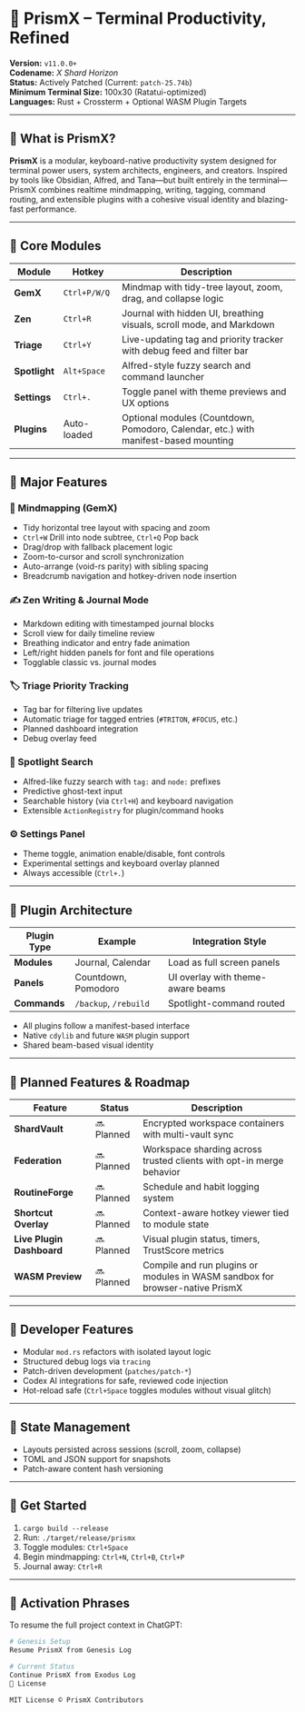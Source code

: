 # 🌌 PrismX – Terminal Productivity, Refined

**Version:** `v11.0.0+`  
**Codename:** *X Shard Horizon*  
**Status:** Actively Patched (Current: `patch-25.74b`)  
**Minimum Terminal Size:** 100x30 (Ratatui-optimized)  
**Languages:** Rust + Crossterm + Optional WASM Plugin Targets  

---

## 🧠 What is PrismX?

**PrismX** is a modular, keyboard-native productivity system designed for terminal power users, system architects, engineers, and creators. Inspired by tools like Obsidian, Alfred, and Tana—but built entirely in the terminal—PrismX combines realtime mindmapping, writing, tagging, command routing, and extensible plugins with a cohesive visual identity and blazing-fast performance.

---

## 🧩 Core Modules

| Module     | Hotkey       | Description |
|------------|--------------|-------------|
| **GemX**   | `Ctrl+P/W/Q` | Mindmap with tidy-tree layout, zoom, drag, and collapse logic |
| **Zen**    | `Ctrl+R`     | Journal with hidden UI, breathing visuals, scroll mode, and Markdown |
| **Triage** | `Ctrl+Y`     | Live-updating tag and priority tracker with debug feed and filter bar |
| **Spotlight** | `Alt+Space` | Alfred-style fuzzy search and command launcher |
| **Settings** | `Ctrl+.`    | Toggle panel with theme previews and UX options |
| **Plugins**  | Auto-loaded | Optional modules (Countdown, Pomodoro, Calendar, etc.) with manifest-based mounting |

---

## 🔮 Major Features

### 🧠 Mindmapping (GemX)
- Tidy horizontal tree layout with spacing and zoom
- `Ctrl+W` Drill into node subtree, `Ctrl+Q` Pop back
- Drag/drop with fallback placement logic
- Zoom-to-cursor and scroll synchronization
- Auto-arrange (void-rs parity) with sibling spacing
- Breadcrumb navigation and hotkey-driven node insertion

### ✍️ Zen Writing & Journal Mode
- Markdown editing with timestamped journal blocks
- Scroll view for daily timeline review
- Breathing indicator and entry fade animation
- Left/right hidden panels for font and file operations
- Togglable classic vs. journal modes

### 🏷️ Triage Priority Tracking
- Tag bar for filtering live updates
- Automatic triage for tagged entries (`#TRITON`, `#FOCUS`, etc.)
- Planned dashboard integration
- Debug overlay feed

### 🔦 Spotlight Search
- Alfred-like fuzzy search with `tag:` and `node:` prefixes
- Predictive ghost-text input
- Searchable history (via `Ctrl+H`) and keyboard navigation
- Extensible `ActionRegistry` for plugin/command hooks

### ⚙️ Settings Panel
- Theme toggle, animation enable/disable, font controls
- Experimental settings and keyboard overlay planned
- Always accessible (`Ctrl+.`)

---

## 🧩 Plugin Architecture

| Plugin Type   | Example        | Integration Style |
|---------------|----------------|-------------------|
| **Modules**   | Journal, Calendar | Load as full screen panels |
| **Panels**    | Countdown, Pomodoro | UI overlay with theme-aware beams |
| **Commands**  | `/backup`, `/rebuild` | Spotlight-command routed |

- All plugins follow a manifest-based interface
- Native `cdylib` and future `WASM` plugin support
- Shared beam-based visual identity

---

## 🔐 Planned Features & Roadmap

| Feature         | Status      | Description |
|-----------------|-------------|-------------|
| **ShardVault**  | 🔜 Planned  | Encrypted workspace containers with multi-vault sync |
| **Federation**  | 🔜 Planned  | Workspace sharding across trusted clients with opt-in merge behavior |
| **RoutineForge**| 🔜 Planned  | Schedule and habit logging system |
| **Shortcut Overlay** | 🔜 Planned | Context-aware hotkey viewer tied to module state |
| **Live Plugin Dashboard** | 🔜 Planned | Visual plugin status, timers, TrustScore metrics |
| **WASM Preview** | 🔜 Planned | Compile and run plugins or modules in WASM sandbox for browser-native PrismX |

---

## 🧰 Developer Features

- Modular `mod.rs` refactors with isolated layout logic
- Structured debug logs via `tracing`
- Patch-driven development (`patches/patch-*`)
- Codex AI integrations for safe, reviewed code injection
- Hot-reload safe (`Ctrl+Space` toggles modules without visual glitch)

---

## 📁 State Management

- Layouts persisted across sessions (scroll, zoom, collapse)
- TOML and JSON support for snapshots
- Patch-aware content hash versioning

---

## 🚀 Get Started

1. `cargo build --release`
2. Run: `./target/release/prismx`
3. Toggle modules: `Ctrl+Space`
4. Begin mindmapping: `Ctrl+N`, `Ctrl+B`, `Ctrl+P`
5. Journal away: `Ctrl+R`

---

## 📣 Activation Phrases

To resume the full project context in ChatGPT:

```bash
# Genesis Setup
Resume PrismX from Genesis Log

# Current Status
Continue PrismX from Exodus Log
📜 License

MIT License © PrismX Contributors
